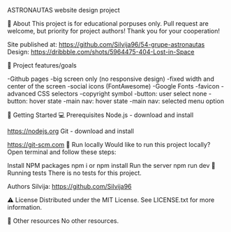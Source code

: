 ASTRONAUTAS
website design project

🌟 About
This project is for educational porpuses only. Pull request are welcome, but priority for project authors! Thank you for your cooperation!

Site published at: https://github.com/Silvija96/54-grupe-astronautas
Design: https://dribbble.com/shots/5964475-404-Lost-in-Space

🎯 Project features/goals

-Github pages
-big screen only (no responsive design)
-fixed width and center of the screen
-social icons (FontAwesome)
-Google Fonts
-favicon
-advanced CSS selectors
-copyright symbol
-button: user select none
-button: hover state
-main nav: hover state
-main nav: selected menu option

🧰 Getting Started
💻 Prerequisites
Node.js - download and install

https://nodejs.org
Git - download and install

https://git-scm.com
🏃 Run locally
Would like to run this project locally? Open terminal and follow these steps:

Install NPM packages
npm i
or
npm install
Run the server
npm run dev
🧪 Running tests
There is no tests for this project.

Authors
Silvija: https://github.com/Silvija96

⚠️ License
Distributed under the MIT License. See LICENSE.txt for more information.

🔗 Other resources
No other resources.
